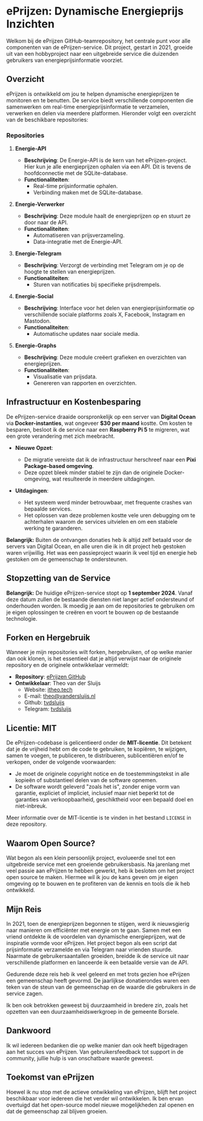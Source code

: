 # ePrijzen: Dynamische Energieprijs Inzichten

Welkom bij de ePrijzen GitHub-teamrepository, het centrale punt voor alle componenten van de ePrijzen-service. Dit project, gestart in 2021, groeide uit van een hobbyproject naar een uitgebreide service die duizenden gebruikers van energieprijsinformatie voorziet.

## Overzicht

ePrijzen is ontwikkeld om jou te helpen dynamische energieprijzen te monitoren en te benutten. De service biedt verschillende componenten die samenwerken om real-time energieprijsinformatie te verzamelen, verwerken en delen via meerdere platformen. Hieronder volgt een overzicht van de beschikbare repositories:

### Repositories

1. **Energie-API**
   - **Beschrijving**: De Energie-API is de kern van het ePrijzen-project. Hier kun je alle energieprijzen ophalen via een API. Dit is tevens de hoofdconnectie met de SQLite-database.
   - **Functionaliteiten**:
     - Real-time prijsinformatie ophalen.
     - Verbinding maken met de SQLite-database.

2. **Energie-Verwerker**
   - **Beschrijving**: Deze module haalt de energieprijzen op en stuurt ze door naar de API.
   - **Functionaliteiten**:
     - Automatiseren van prijsverzameling.
     - Data-integratie met de Energie-API.

3. **Energie-Telegram**
   - **Beschrijving**: Verzorgt de verbinding met Telegram om je op de hoogte te stellen van energieprijzen.
   - **Functionaliteiten**:
     - Sturen van notificaties bij specifieke prijsdrempels.

4. **Energie-Social**
   - **Beschrijving**: Interface voor het delen van energieprijsinformatie op verschillende sociale platforms zoals X, Facebook, Instagram en Mastodon.
   - **Functionaliteiten**:
     - Automatische updates naar sociale media.

5. **Energie-Graphs**
   - **Beschrijving**: Deze module creëert grafieken en overzichten van energieprijzen.
   - **Functionaliteiten**:
     - Visualisatie van prijsdata.
     - Genereren van rapporten en overzichten.

## Infrastructuur en Kostenbesparing

De ePrijzen-service draaide oorspronkelijk op een server van **Digital Ocean** via **Docker-instanties**, wat ongeveer **$30 per maand** kostte. Om kosten te besparen, besloot ik de service naar een **Raspberry Pi 5** te migreren, wat een grote verandering met zich meebracht.

- **Nieuwe Opzet**:
  - De migratie vereiste dat ik de infrastructuur herschreef naar een **Pixi Package-based omgeving**.
  - Deze opzet bleek minder stabiel te zijn dan de originele Docker-omgeving, wat resulteerde in meerdere uitdagingen.

- **Uitdagingen**:
  - Het systeem werd minder betrouwbaar, met frequente crashes van bepaalde services.
  - Het oplossen van deze problemen kostte vele uren debugging om te achterhalen waarom de services uitvielen en om een stabiele werking te garanderen.

**Belangrijk:** Buiten de ontvangen donaties heb ik altijd zelf betaald voor de servers van Digital Ocean, en alle uren die ik in dit project heb gestoken waren vrijwillig. Het was een passieproject waarin ik veel tijd en energie heb gestoken om de gemeenschap te ondersteunen.

## Stopzetting van de Service

**Belangrijk:** De huidige ePrijzen-service stopt op **1 september 2024**. Vanaf deze datum zullen de bestaande diensten niet langer actief ondersteund of onderhouden worden. Ik moedig je aan om de repositories te gebruiken om je eigen oplossingen te creëren en voort te bouwen op de bestaande technologie.

## Forken en Hergebruik

Wanneer je mijn repositories wilt forken, hergebruiken, of op welke manier dan ook klonen, is het essentieel dat je altijd verwijst naar de originele repository en de originele ontwikkelaar vermeldt:

- **Repository**: [ePrijzen GitHub](https://github.com/ePrijzen/)
- **Ontwikkelaar**: Theo van der Sluijs
  - Website: [itheo.tech](https://itheo.tech)
  - E-mail: [theo@vandersluijs.nl](mailto:theo@vandersluijs.nl)
  - Github: [tvdsluijs](https://github.com/tvdsluijs)
  - Telegram: [tvdsluijs](https://t.me/tvdsluijs)

## Licentie: MIT

De ePrijzen-codebase is gelicentieerd onder de **MIT-licentie**. Dit betekent dat je de vrijheid hebt om de code te gebruiken, te kopiëren, te wijzigen, samen te voegen, te publiceren, te distribueren, sublicentiëren en/of te verkopen, onder de volgende voorwaarden:

- Je moet de originele copyright notice en de toestemmingstekst in alle kopieën of substantieel delen van de software opnemen.
- De software wordt geleverd "zoals het is", zonder enige vorm van garantie, expliciet of impliciet, inclusief maar niet beperkt tot de garanties van verkoopbaarheid, geschiktheid voor een bepaald doel en niet-inbreuk.

Meer informatie over de MIT-licentie is te vinden in het bestand `LICENSE` in deze repository.

## Waarom Open Source?

Wat begon als een klein persoonlijk project, evolueerde snel tot een uitgebreide service met een groeiende gebruikersbasis. Na jarenlang met veel passie aan ePrijzen te hebben gewerkt, heb ik besloten om het project open source te maken. Hiermee wil ik jou de kans geven om je eigen omgeving op te bouwen en te profiteren van de kennis en tools die ik heb ontwikkeld.

## Mijn Reis

In 2021, toen de energieprijzen begonnen te stijgen, werd ik nieuwsgierig naar manieren om efficiënter met energie om te gaan. Samen met een vriend ontdekte ik de voordelen van dynamische energieprijzen, wat de inspiratie vormde voor ePrijzen. Het project begon als een script dat prijsinformatie verzamelde en via Telegram naar vrienden stuurde. Naarmate de gebruikersaantallen groeiden, breidde ik de service uit naar verschillende platformen en lanceerde ik een betaalde versie van de API.

Gedurende deze reis heb ik veel geleerd en met trots gezien hoe ePrijzen een gemeenschap heeft gevormd. De jaarlijkse donatierondes waren een teken van de steun van de gemeenschap en de waarde die gebruikers in de service zagen.

Ik ben ook betrokken geweest bij duurzaamheid in bredere zin, zoals het opzetten van een duurzaamheidswerkgroep in de gemeente Borsele.

## Dankwoord

Ik wil iedereen bedanken die op welke manier dan ook heeft bijgedragen aan het succes van ePrijzen. Van gebruikersfeedback tot support in de community, jullie hulp is van onschatbare waarde geweest.

## Toekomst van ePrijzen

Hoewel ik nu stop met de actieve ontwikkeling van ePrijzen, blijft het project beschikbaar voor iedereen die het verder wil ontwikkelen. Ik ben ervan overtuigd dat het open-source model nieuwe mogelijkheden zal openen en dat de gemeenschap zal blijven groeien.
